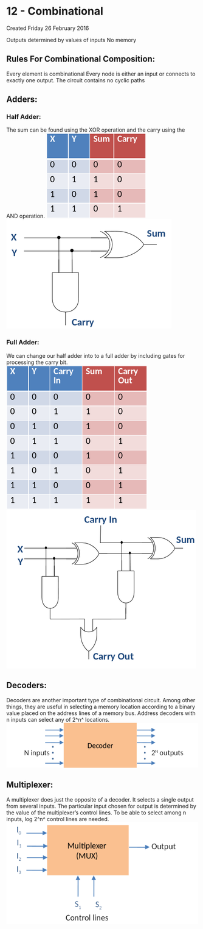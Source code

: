 # 12 - Combinational
Created Friday 26 February 2016

Outputs determined by values of inputs
No memory

Rules For Combinational Composition:
------------------------------------
Every element is combinational
Every node is either an input or connects to exactly one output.
The circuit contains no cyclic paths


Adders:
-------

### Half Adder:
The sum can be found using the XOR operation and the carry using the AND operation.
![](./12_-_Combinational/pasted_image.png) ![](./12_-_Combinational/pasted_image003.png)


### Full Adder:
We can change our half adder into to a full adder by including gates for processing the carry bit.
![](./12_-_Combinational/pasted_image001.png)![](./12_-_Combinational/pasted_image002.png)
	

Decoders:
---------
Decoders are another important type of combinational circuit.
Among other things, they are useful in selecting a memory location according to a binary value placed on the address lines of a memory bus.
Address decoders with n inputs can select any of 2^n^ locations. 
![](./12_-_Combinational/pasted_image005.png)
	

Multiplexer:
------------
A multiplexer does just the opposite of a decoder.
It selects a single output from several inputs.
The particular input chosen for output is determined by the value of the multiplexer’s control lines.
To be able to select among n inputs, log 2^n^ control lines are needed. 
![](./12_-_Combinational/pasted_image004.png)

